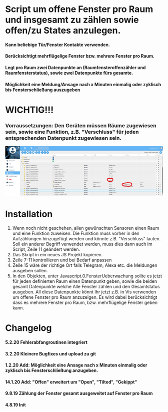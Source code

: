 # Script um offene Fenster pro Raum und insgesamt zu zählen sowie offen/zu States anzulegen. 

#### Kann beliebige Tür/Fenster Kontakte verwenden.
#### Berücksichtigt mehrflügelige Fenster bzw. mehrere Fenster pro Raum.
#### Legt pro Raum zwei Datenpunkte an (Raumfensteroffenzähler und Raumfensterstatus), sowie zwei Datenpunkte fürs gesamte.
#### Möglichkeit eine Meldung/Ansage nach x Minuten einmalig oder zyklisch bis Fensterschließung auszugeben

# WICHTIG!!!
### Vorraussetzungen: Den Geräten müssen Räume zugewiesen sein, sowie eine Funktion, z.B. "Verschluss" für jeden entsprechenden Datenpunkt zugewiesen sein.
![fensteroffentut1.jpg](/admin/fensteroffentut1.jpg) 

# Installation
1. Wenn noch nicht geschehen, allen gewünschten Sensoren einen Raum und eine Funktion zuweisen. Die Funktion muss vorher in den Aufzählungen hinzugefügt werden und könnte z.B. "Verschluss" lauten. Soll ein anderer Begriff verwendet werden, muss dies dann auch im Script, Zeile 11 geändert werden.
2. Das Skript in ein neues JS Projekt kopieren.
3. Zeile 7-11 kontrollieren und bei Bedarf anpassen
4. Zeile 15 wäre der richtige Ort falls Telegram, Alexa etc. die Meldungen ausgeben sollen.
5. In den Objekten, unter Javascript.0.FensterUeberwachung sollte es jetzt für jeden definierten Raum einen Datenpunkt geben, sowie die beiden gesamt Datenpunkte welche Alle Fenster zählen und den Gesamtstatus ausgeben. All diese Datenpunkte könnt Ihr jetzt z.B. in Vis verwenden um offene Fenster pro Raum anzuzeigen. Es wird dabei berücksichtigt dass es mehrere Fenster pro Raum, bzw. mehrflügelige Fenster geben kann.

# Changelog
#### 5.2.20 Fehlerabfangroutinen integriert
#### 3.2.20 Kleinere Bugfixes und upload zu git  
#### 1.2.20 Add: Möglichkeit eine Ansage nach x Minuten einmalig oder zyklisch bis Fensterschließung anzugeben.  
#### 14.1.20 Add: "Offen" erweitert um "Open", "Tilted", "Gekippt"  
#### 9.8.19 Zählung der Fenster gesamt ausgeweitet auf Fenster pro Raum  
#### 4.8.19 Init  

